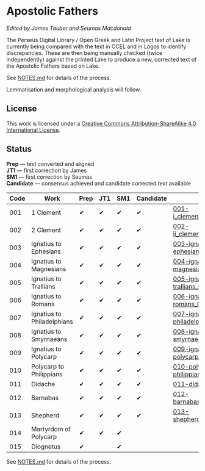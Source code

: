 # Apostolic Fathers

*Edited by James Tauber and Seumas Macdonald*

The Perseus Digital Library / Open Greek and Latin Project text of Lake is currently being compared with the text in CCEL and in Logos to identify discrepancies. These are then being manually checked (twice independently) against the printed Lake to produce a new, corrected text of the Apostolic Fathers based on Lake.

See [NOTES.md](https://github.com/jtauber/apostolic-fathers/blob/master/NOTES.md) for details of the process.

Lemmatisation and morphological analysis will follow.

## License

This work is licensed under a [Creative Commons Attribution-ShareAlike 4.0 International License](http://creativecommons.org/licenses/by-sa/4.0/).

## Status

**Prep** — text converted and aligned  
**JT1** — first correction by James  
**SM1** — first correction by Seumas  
**Candidate** — consensus achieved and candidate corrected text available


| Code | Work                         | Prep | JT1  | SM1  | Candidate | Link |
| ---- | ---------------------------- | ---- | ---- | ---- | --------- | ---- |
| 001  | 1 Clement                    | ✔    | ✔    | ✔    | ✔         | [001-i_clement_CORRECTED.txt](https://github.com/jtauber/apostolic-fathers/blob/master/structured/001-i_clement_CORRECTED.txt)
| 002  | 2 Clement                    | ✔    | ✔    | ✔    | ✔         | [002-ii_clement_CORRECTED.txt](https://github.com/jtauber/apostolic-fathers/blob/master/structured/002-ii_clement_CORRECTED.txt)
| 003  | Ignatius to Ephesians        | ✔    | ✔    | ✔    | ✔         | [003-ignatius-ephesians_CORRECTED.txt](https://github.com/jtauber/apostolic-fathers/blob/master/structured/003-ignatius-ephesians_CORRECTED.txt)
| 004  | Ignatius to Magnesians       | ✔    | ✔    | ✔    | ✔         | [004-ignatius-magnesians_CORRECTED.txt](https://github.com/jtauber/apostolic-fathers/blob/master/structured/004-ignatius-magnesians_CORRECTED.txt)
| 005  | Ignatius to Trallians        | ✔    | ✔    | ✔    | ✔         | [005-ignatius-trallians_CORRECTED.txt](https://github.com/jtauber/apostolic-fathers/blob/master/structured/005-ignatius-trallians_CORRECTED.txt)
| 006  | Ignatius to Romans           | ✔    | ✔    | ✔    | ✔         | [006-ignatius-romans_CORRECTED.txt](https://github.com/jtauber/apostolic-fathers/blob/master/structured/006-ignatius-romans_CORRECTED.txt)
| 007  | Ignatius to Philadelphians   | ✔    | ✔    | ✔    | ✔         | [007-ignatius-philadelphians_CORRECTED.txt](https://github.com/jtauber/apostolic-fathers/blob/master/structured/007-ignatius-philadelphians_CORRECTED.txt)
| 008  | Ignatius to Smyrnaeans       | ✔    | ✔    | ✔    | ✔         | [008-ignatius-smyrnaeans_CORRECTED.txt](https://github.com/jtauber/apostolic-fathers/blob/master/structured/008-ignatius-smyrnaeans_CORRECTED.txt)   
| 009  | Ignatius to Polycarp         | ✔    | ✔    | ✔    | ✔         | [009-ignatius-polycarp_CORRECTED.txt](https://github.com/jtauber/apostolic-fathers/blob/master/structured/009-ignatius-polycarp_CORRECTED.txt)
| 010  | Polycarp to Philippians      | ✔    | ✔    | ✔    | ✔         | [010-polycarp-philippians_CORRECTED.txt](https://github.com/jtauber/apostolic-fathers/blob/master/structured/010-polycarp-philippians_CORRECTED.txt)
| 011  | Didache                      | ✔    | ✔    | ✔    | ✔         | [011-didache_CORRECTED.txt](https://github.com/jtauber/apostolic-fathers/blob/master/structured/011-didache_CORRECTED.txt)
| 012  | Barnabas                     | ✔    | ✔    | ✔    | ✔         | [012-barnabas_CORRECTED.txt](https://github.com/jtauber/apostolic-fathers/blob/master/structured/012-barnabas_CORRECTED.txt)
| 013  | Shepherd                     | ✔    | ✔    | ✔    | ✔         | [013-shepherd_CORRECTED.txt](https://github.com/jtauber/apostolic-fathers/blob/master/structured/013-shepherd_CORRECTED.txt)
| 014  | Martyrdom of Polycarp        | ✔    | ✔    | ✔    |
| 015  | Diognetus                    | ✔    |      | ✔    |

See [NOTES.md](https://github.com/jtauber/apostolic-fathers/blob/master/NOTES.md) for details of the process.

